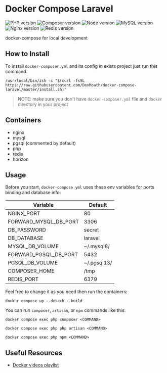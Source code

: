 # Docker Compose Laravel

![PHP version](https://img.shields.io/badge/PHP-8--FPM%20%7C%207.4--FPM-blue?style=for-the-badge)
![Composer version](https://img.shields.io/badge/Composer-2-blue?style=for-the-badge)
![Node version](https://img.shields.io/badge/node-15-blue?style=for-the-badge)
![MySQL version](https://img.shields.io/badge/mysql-8-blue?style=for-the-badge)
![Nginx version](https://img.shields.io/badge/nginx-1--alpine-blue?style=for-the-badge)
![Redis version](https://img.shields.io/badge/redis-6--alpine-blue?style=for-the-badge)

docker-compose for local development

## How to Install

To install `docker-composer.yml` and its config in exists project just run this command.

```shell
/usr/local/bin/zsh -c "$(curl -fsSL https://raw.githubusercontent.com/DevMoath/docker-compose-laravel/master/install.sh)"
```

> NOTE: make sure you don't have `docker-composer.yml` file and `docker` directory in your project

## Containers

* nginx
* mysql
* pgsql (commented by default)
* php
* redis
* horizon

## Usage

Before you start, `docker-compose.yml` uses these env variables for ports binding and database info:

| Variable              | Default     |
|-----------------------|-------------|
| NGINX_PORT            | 80          |
| FORWARD_MYSQL_DB_PORT | 3306        |
| DB_PASSWORD           | secret      |
| DB_DATABASE           | laravel     |
| MYSQL_DB_VOLUME       | ~/.mysql8/  |
| FORWARD_PGSQL_DB_PORT | 5432        |
| PGSQL_DB_VOLUME       | ~/.pgsql13/ |
| COMPOSER_HOME         | /tmp        |
| REDIS_PORT            | 6379        |

Feel free to change it as you need then run the containers:

```shell script
docker compose up --detach --build
```

You can run `composer`, `artisan`, or `npm` commands like this:

```shell script
docker compose exec php composer <COMMAND>

docker compose exec php php artisan <COMMAND>

docker compose exec php npm <COMMAND>
```

## Useful Resources

* [Docker videos playlist](https://www.youtube.com/playlist?list=PLWXM1Hj1xHDZOjLQdz687d8GA8YQ7fpvX)
